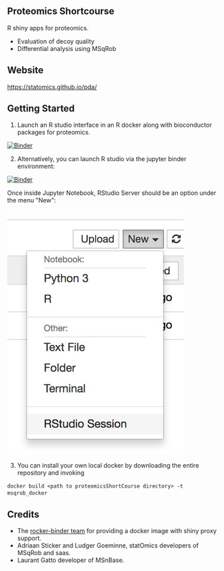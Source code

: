 Proteomics Shortcourse
----------------------

R shiny apps for proteomics.

- Evaluation of decoy quality
- Differential analysis using MSqRob

Website
------
https://statomics.github.io/pda/


Getting Started
----------------

1. Launch an R studio interface in an R docker along with bioconductor packages for proteomics.

[![Binder](http://mybinder.org/badge.svg)](http://mybinder.org/v2/gh/statOmics/pda/master?urlpath=rstudio)

2. Alternatively, you can launch R studio via the jupyter binder environment:

[![Binder](http://mybinder.org/badge.svg)](http://mybinder.org/v2/gh/statOmics/pda/master)

Once inside Jupyter Notebook, RStudio Server should be an option under the menu
"New":

![](./pages/figs/rstudio-session.jpg)

3. You can install your own local docker by downloading the entire repository and invoking
```
docker build <path to proteomicsShortCourse directory> -t msqrob_docker
```

Credits
-------
- The [rocker-binder team](https://github.com/rocker-org/binder) for providing a docker image with shiny proxy support.
- Adriaan Sticker and Ludger Goeminne, statOmics developers of MSqRob and saas.
- Laurant Gatto developer of MSnBase.
